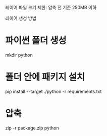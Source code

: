 레이어 파일 크기 제한: 압축 전 기준 250MB 이하

레이어 생성 방법
# 파이썬 폴더 생성
mkdir python
# 폴더 안에 패키지 설치
pip install --target ./python -r requirements.txt
# 압축
zip -r package.zip python

